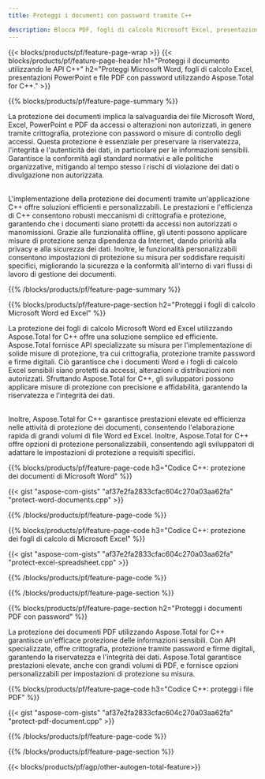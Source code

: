 ```yaml
---
title: Proteggi i documenti con password tramite C++ 

description: Blocca PDF, fogli di calcolo Microsoft Excel, presentazioni PowerPoint e documenti Word con password tramite la tua applicazione C++. Applica facilmente la protezione tramite password.
---
```


{{< blocks/products/pf/feature-page-wrap >}}
{{< blocks/products/pf/feature-page-header h1="Proteggi il documento utilizzando le API C++" h2="Proteggi Microsoft Word, fogli di calcolo Excel, presentazioni PowerPoint e file PDF con password utilizzando Aspose.Total for C++." >}}

{{% blocks/products/pf/feature-page-summary %}}

La protezione dei documenti implica la salvaguardia dei file Microsoft Word, Excel, PowerPoint e PDF da accessi o alterazioni non autorizzati, in genere tramite crittografia, protezione con password o misure di controllo degli accessi. Questa protezione è essenziale per preservare la riservatezza, l'integrità e l'autenticità dei dati, in particolare per le informazioni sensibili. Garantisce la conformità agli standard normativi e alle politiche organizzative, mitigando al tempo stesso i rischi di violazione dei dati o divulgazione non autorizzata. <br /><br />

L'implementazione della protezione dei documenti tramite un'applicazione C++ offre soluzioni efficienti e personalizzabili. Le prestazioni e l'efficienza di C++ consentono robusti meccanismi di crittografia e protezione, garantendo che i documenti siano protetti da accessi non autorizzati o manomissioni. Grazie alle funzionalità offline, gli utenti possono applicare misure di protezione senza dipendenza da Internet, dando priorità alla privacy e alla sicurezza dei dati. Inoltre, le funzionalità personalizzabili consentono impostazioni di protezione su misura per soddisfare requisiti specifici, migliorando la sicurezza e la conformità all'interno di vari flussi di lavoro di gestione dei documenti.

{{% /blocks/products/pf/feature-page-summary  %}}

{{% blocks/products/pf/feature-page-section  h2="Proteggi i fogli di calcolo Microsoft Word ed Excel" %}}

La protezione dei fogli di calcolo Microsoft Word ed Excel utilizzando Aspose.Total for C++ offre una soluzione semplice ed efficiente. Aspose.Total fornisce API specializzate su misura per l'implementazione di solide misure di protezione, tra cui crittografia, protezione tramite password e firme digitali. Ciò garantisce che i documenti Word e i fogli di calcolo Excel sensibili siano protetti da accessi, alterazioni o distribuzioni non autorizzati. Sfruttando Aspose.Total for C++, gli sviluppatori possono applicare misure di protezione con precisione e affidabilità, garantendo la riservatezza e l'integrità dei dati.<br /><br />

Inoltre, Aspose.Total for C++ garantisce prestazioni elevate ed efficienza nelle attività di protezione dei documenti, consentendo l'elaborazione rapida di grandi volumi di file Word ed Excel. Inoltre, Aspose.Total for C++ offre opzioni di protezione personalizzabili, consentendo agli sviluppatori di adattare le impostazioni di protezione a requisiti specifici.

{{% blocks/products/pf/feature-page-code h3="Codice C++: protezione dei documenti di Microsoft Word" %}}

{{< gist "aspose-com-gists" "af37e2fa2833cfac604c270a03aa62fa" "protect-word-documents.cpp" >}}

{{% /blocks/products/pf/feature-page-code  %}}

{{% blocks/products/pf/feature-page-code h3="Codice C++: protezione dei fogli di calcolo di Microsoft Excel" %}}

{{< gist "aspose-com-gists" "af37e2fa2833cfac604c270a03aa62fa" "protect-excel-spreadsheet.cpp" >}}

{{% /blocks/products/pf/feature-page-code  %}}

{{% /blocks/products/pf/feature-page-section %}}

{{% blocks/products/pf/feature-page-section  h2="Proteggi i documenti PDF con password" %}}

La protezione dei documenti PDF utilizzando Aspose.Total for C++ garantisce un'efficace protezione delle informazioni sensibili. Con API specializzate, offre crittografia, protezione tramite password e firme digitali, garantendo la riservatezza e l'integrità dei dati. Aspose.Total garantisce prestazioni elevate, anche con grandi volumi di PDF, e fornisce opzioni personalizzabili per impostazioni di protezione su misura. 

{{% blocks/products/pf/feature-page-code h3="Codice C++: proteggi i file PDF" %}}

{{< gist "aspose-com-gists" "af37e2fa2833cfac604c270a03aa62fa" "protect-pdf-document.cpp" >}}

{{% /blocks/products/pf/feature-page-code  %}}

{{% /blocks/products/pf/feature-page-section %}}

{{< blocks/products/pf/agp/other-autogen-total-feature>}}